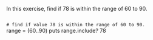In this exercise, find
if 78 is within the
range of 60 to 90.



<Editor lang="ruby" type="exercise">
<code>
# find if value 78 is within the range of 60 to 90.
</code>

<solution>
range = (60..90)
puts range.include? 78
</solution>
</Editor>